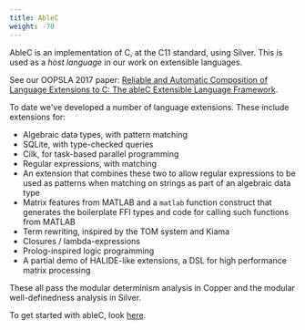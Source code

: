 ```yaml
---
title: AbleC
weight: -70
---
```


AbleC is an implementation of C, at the C11 standard, using Silver.
This is used as a *host language* in our work on extensible languages.

See our OOPSLA 2017 paper: [Reliable and Automatic Composition of Language Extensions to C: The ableC Extensible Language Framework](http://www-users.cs.umn.edu/~evw/pubs/kaminski17oopsla/index.html).

To date we've developed a number of language extensions.
These include extensions for:

* Algebraic data types, with pattern matching
* SQLite, with type-checked queries
* Cilk, for task-based parallel programming
* Regular expressions, with matching
* An extension that combines these two to allow regular expressions to be used as patterns when matching on strings as part of an algebraic data type
* Matrix features from MATLAB and a `matlab` function construct that generates the boilerplate FFI types and code for calling such functions from MATLAB
* Term rewriting, inspired by the TOM system and Kiama
* Closures / lambda-expressions
* Prolog-inspired logic programming
* A partial demo of HALIDE-like extensions, a DSL for high performance matrix processing

These all pass the modular determinism analysis in Copper and the modular well-definedness analysis in Silver.

To get started with ableC, look [here](/ableC/getting-started/).


